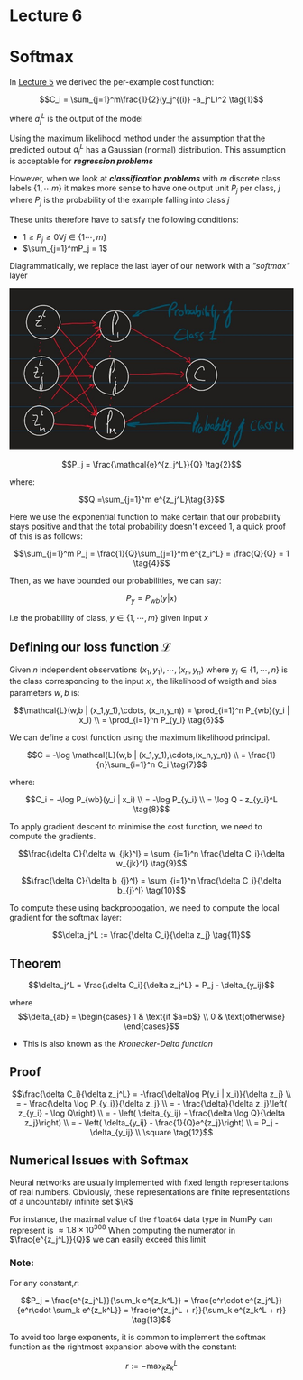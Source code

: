 # Lecture 6

# Softmax

In [Lecture 5](../out/Neural-Comp-Lecture5.html) we derived the per-example cost function:


$$C_i = \sum_{j=1}^m\frac{1}{2}(y_j^{(i)} -a_j^L)^2 \tag{1}$$

where $a_j^L$ is the output of the model

Using the maximum likelihood method under the assumption that the predicted output $a_j^L$ has a Gaussian (normal) distribution. This assumption is acceptable for ***regression problems***

However, when we look at ***classification problems*** with $m$ discrete class labels $\{1,\cdots m\}$ it makes more sense to have one output unit $P_j$ per class, $j$ where $P_j$ is the probability of the example falling into class $j$

These units therefore have to satisfy the following conditions:

- $1 \geq P_j \geq 0 \forall j \in \{1\cdots,m\}$
- $\sum_{j=1}^mP_j = 1$

Diagrammatically, we replace the last layer of our network with a *"softmax"* layer

![Softmax Diagram](../resources/SoftMax.jpg)

$$P_j = \frac{\mathcal{e}^{z_j^L}}{Q} \tag{2}$$


where: 

$$Q =\sum_{j=1}^m e^{z_j^L}\tag{3}$$


Here we use the exponential function to make certain that our probability stays positive and that the total probability doesn't exceed 1, a quick proof of this is as follows: 

$$\sum_{j=1}^m P_j = \frac{1}{Q}\sum_{j=1}^m e^{z_i^L} = \frac{Q}{Q} = 1 \tag{4}$$

Then, as we have bounded our probabilities, we can say:

$$P_y = P_{wb}(y|x) \tag{5}$$

i.e the probability of class, $y\in\{1,\cdots,m\}$ given input $x$

## Defining our loss function $\mathcal{L}$

Given $n$ independent observations $(x_1,y_1),\cdots, (x_n,y_n)$ where $y_i \in \{1,\cdots,n\}$ is the class corresponding to the input $x_i$, the likelihood of weigth and bias parameters $w,b$ is:

$$\mathcal{L}(w,b | (x_1,y_1),\cdots, (x_n,y_n)) = \prod_{i=1}^n P_{wb}(y_i | x_i) \\ = \prod_{i=1}^n P_{y_i} \tag{6}$$
<!-- 
When we have a continuous pdf we describe the probabilities with the product of the densities

When we have a discrete pdf we use the product of the probabilities -->

We can define a cost function using the maximum likelihood principal.

$$C = -\log \mathcal{L}(w,b | (x_1,y_1),\cdots,(x_n,y_n)) \\ 
= \frac{1}{n}\sum_{i=1}^n C_i \tag{7}$$

where:

$$C_i = -\log P_{wb}(y_i | x_i) \\ = -\log P_{y_i} \\ = \log Q - z_{y_i}^L \tag{8}$$


To apply gradient descent to minimise the cost function, we need to compute the gradients.

$$\frac{\delta C}{\delta w_{jk}^l} = \sum_{i=1}^n \frac{\delta C_i}{\delta w_{jk}^l} \tag{9}$$

$$\frac{\delta C}{\delta b_{j}^l} = \sum_{i=1}^n \frac{\delta C_i}{\delta b_{j}^l} \tag{10}$$

To compute these using backpropogation, we need to compute the local gradient for the softmax layer:

$$\delta_j^L := \frac{\delta C_i}{\delta z_j} \tag{11}$$

## Theorem

$$\delta_j^L = \frac{\delta C_i}{\delta z_j^L} = P_j - \delta_{y_ij}$$

where
$$\delta_{ab} =
\begin{cases}
1 & \text{if $a=b$} \\
0 & \text{otherwise}
\end{cases}$$

- This is also known as the *Kronecker-Delta function*

## Proof

$$\frac{\delta C_i}{\delta z_j^L} = -\frac{\delta\log P(y_i | x_i)}{\delta z_j} \\ 
= - \frac{\delta \log P_{y_i}}{\delta z_j} \\ 
= - \frac{\delta}{\delta z_j}\left( z_{y_i} - \log Q\right) \\ 
= - \left( \delta_{y_ij} - \frac{\delta \log Q}{\delta z_j}\right) \\
= - \left( \delta_{y_ij} - \frac{1}{Q}e^{z_j}\right) \\ 
= P_j - \delta_{y_ij} \\
\square \tag{12}$$

## Numerical Issues with Softmax

Neural networks are usually implemented with fixed length representations of real numbers. 
Obviously, these representations are finite representations of a uncountably infinite set $\R$

For instance, the maximal value of the `float64` data type in NumPy can represent is $\approx 1.8\times10^{308}$
When computing the numerator in $\frac{e^{z_j^L}}{Q}$ we can easily exceed this limit

### Note:

For any constant,$r$:

$$P_j = \frac{e^{z_j^L}}{\sum_k e^{z_k^L}} = \frac{e^r\cdot e^{z_j^L}}{e^r\cdot \sum_k e^{z_k^L}} = \frac{e^{z_j^L + r}}{\sum_k e^{z_k^L + r}} \tag{13}$$

To avoid too large exponents, it is common to implement the softmax function as the rightmost expansion above with the constant: 

$$r := -\max_k z_k^L \tag{14}$$












